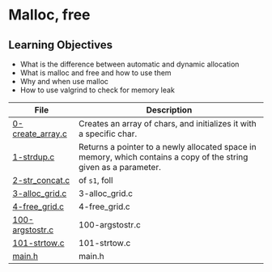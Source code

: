 # Malloc, free
## Learning Objectives
* What is the difference between automatic and dynamic allocation
* What is malloc and free and how to use them
* Why and when use malloc
* How to use valgrind to check for memory leak

| File      | Description |
| ----------- | ----------- |
| [0-create_array.c](https://github.com/Matsadura/alx-low_level_programming/blob/master/0x0B-malloc_free/0-create_array.c) | Creates an array of chars, and initializes it with a specific char. |
| [1-strdup.c](https://github.com/Matsadura/alx-low_level_programming/blob/master/0x0B-malloc_free/1-strdup.c) | Returns a pointer to a newly allocated space in memory, which contains a copy of the string given as a parameter. |
| [2-str_concat.c](https://github.com/Matsadura/alx-low_level_programming/blob/master/0x0B-malloc_free/2-str_concat.c) | of ``s1``, foll  |
| [3-alloc_grid.c](https://github.com/Matsadura/alx-low_level_programming/blob/master/0x0B-malloc_free/3-alloc_grid.c) | 3-alloc_grid.c |
| [4-free_grid.c](https://github.com/Matsadura/alx-low_level_programming/blob/master/0x0B-malloc_free/4-free_grid.c) | 4-free_grid.c |
| [100-argstostr.c](https://github.com/Matsadura/alx-low_level_programming/blob/master/0x0B-malloc_free/100-argstostr.c) | 100-argstostr.c |
| [101-strtow.c](https://github.com/Matsadura/alx-low_level_programming/blob/master/0x0B-malloc_free/101-strtow.c) | 101-strtow.c |
| [main.h](https://github.com/Matsadura/alx-low_level_programming/blob/master/0x0B-malloc_free/main.h) | main.h |
